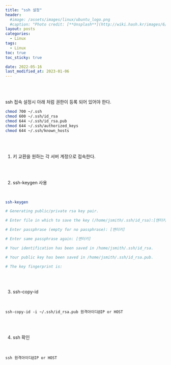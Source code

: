 ```yaml
---
title: "ssh 설정"
header:
  #image: /assets/images/linux/ubuntu_logo.png
  #caption: "Photo credit: [**Unsplash**](http://wiki.hash.kr/images/6/6e/%EC%9A%B0%EB%B6%84%ED%88%AC_%EB%A1%9C%EA%B3%A0.png)"
layout: posts
categories:
  - Linux
tags:
  - Linux
toc: true
toc_sticky: true

date: 2022-05-16
last_modified_at: 2023-01-06
---
```


<br><br>

ssh 접속 설정시 아래 처럼 권한이 등록 되어 있어야 한다.

```bash
chmod 700 ~/.ssh
chmod 600 ~/.ssh/id_rsa
chmod 644 ~/.ssh/id_rsa.pub
chmod 644 ~/.ssh/authorized_keys
chmod 644 ~/.ssh/known_hosts
```

<br><br>

1. 키 교환을 원하는 각 서버 계정으로 접속한다.

<br><br>

2. ssh-keygen 사용

<br>

``` bash
ssh-keygen

# Generating public/private rsa key pair.

# Enter file in which to save the key (/home/jsmith/.ssh/id_rsa):[엔터키]

# Enter passphrase (empty for no passphrase): [엔터키]

# Enter same passphrase again: [엔터키]

# Your identification has been saved in /home/jsmith/.ssh/id_rsa.

# Your public key has been saved in /home/jsmith/.ssh/id_rsa.pub.

# The key fingerprint is:
```

<br><br>

3. ssh-copy-id 

<br>

```
ssh-copy-id -i ~/.ssh/id_rsa.pub 원격아이디@IP or HOST
```

<br><br>

4. ssh 확인

<br>

```
ssh 원격아이디@IP or HOST
```
